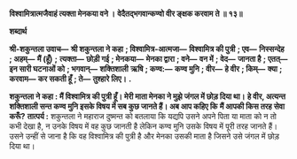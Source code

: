 **विश्वामित्रात्मजैवाहं त्यक्ता मेनकया वने ।** **वेदैतद्भगवान्कण्वो वीर ङ्क्षक करवाम ते ॥ १३॥** 

**शब्दार्थ** 

**श्री-शकुन्तला उवाच—** **श्री शकुन्तला ने कहा** **; विश्वामित्र-आत्मजा—** **विश्वामित्र की पुत्री** **; एव—** **निस्सन्देह** **; अहम्—** **मैं (हूँ)** **;** **त्यक्ता—** **छोड़ी गई** **; मेनकया—** **मेनका द्वारा** **; वने—** **वन में** **; वेद—** **जानता है** **; एतत्—** **इन सारी घटनाओं को** **; भगवान्—** **शक्तिशाली** **ऋषि** **; कण्व:—** **कण्व मुनि** **; वीर—** **हे वीर** **; किम्—** **क्या** **; करवाम—** **कर सकती हूँ** **; ते—** **तुश्हारे लिए।** **.** 

**शकुन्तला ने कहा : मैं विश्वामित्र की पुत्री हूँ। मेरी माता मेनका ने मुझे जंगल में छोड़ दिया था।** **हे वीर, अत्यन्त शक्तिशाली सन्त कण्व मुनि इसके विषय में सब कुछ जानते हैं। अब आप कहिए कि** **मैं आपकी किस तरह सेवा करूँ?** **तात्पर्य :** शकुन्तला ने महाराज दुष्मन्त को बतलाया कि यद्यपि उसने अपने पिता या माता को न तो कभी देखा है, न उनके विषय में वह कुछ जानती है लेकिन कण्व मुनि उसके विषय में पूरी तरह जानते हैं। उसने उन्हीं से जाना है कि वह विश्वामित्र की पुत्री है और मेनका उसकी माता है जिसने उसे जंगल में छोड़ दिया था।  